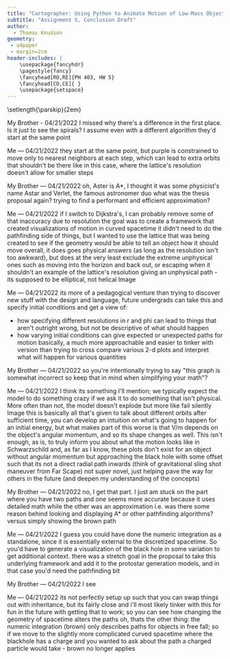 ```yaml
---
title: "Cartographer: Using Python to Animate Motion of Low-Mass Objects in Curved Spacetime"
subtitle: "Assignment 5, Conclusion Draft"
author:
  - Thomas Knudson
geometry:
 - a4paper
 - margin=2cm
header-includes: |
    \usepackage{fancyhdr}
    \pagestyle{fancy}
    \fancyhead[RO,RE]{PH 403, HW 5}
    \fancyhead[CO,CE]{ }
    \usepackage{setspace}
---
```


\setlength{\parskip}{2em}

My Brother - 04/21/2022
I missed why there's a difference in the first place.  Is it just to see the spirals?  I assume even with a different algorithm they'd start at the same point

Me — 04/21/2022
they start at the same point, but purple is constrained to move only to nearest neighbors at each step, which can lead to extra orbits that shouldn't be there
like in this case, where the lattice's resolution doesn't allow for smaller steps

My Brother — 04/21/2022
oh, Aster is A*, I thought it was some physicist's name
Astar and Verlet, the famous astronomer duo 
what was the thesis proposal again?  trying to find a performant and efficient approximation?

Me — 04/21/2022
if I switch to Dijkstra's, I can probably remove some of that inaccuracy due to resolution
the goal was to create a framework that created visualizations of motion in curved spacetime
it didn't need to do the pathfinding side of things, but I wanted to use the lattice that was being created to see if the geometry would be able to tell an object how it should move
overall, it does goes physical answers (as long as the resolution isn't too awkward), but does at the very least exclude the extreme unphysical ones such as moving into the horizon and back out, or escaping when it shouldn't
an example of the lattice's resolution giving an unphysical path - its supposed to be elliptical, not helical
Image

Me — 04/21/2022
its more of a pedagogical venture than trying to discover new stuff
with the design and language, future undergrads can take this and specify initial conditions and get a view of:
- how specifying different resolutions in r and phi can lead to things that aren't outright wrong, but not be descriptive of what should happen
- how varying initial conditions can give expected or unexpected paths for motion
basically, a much more approachable and easier to tinker with version than trying to cross compare various 2-d plots and interpret what will happen for various quantities

My Brother — 04/21/2022
so you're intentionally trying to say "this graph is somewhat incorrect so keep that in mind when simplifying your math"?

Me — 04/21/2022
I think its something I'll mention; we typically expect the model to do something crazy if we ask it to do something that isn't physical. More often than not, the model doesn't explode but more like fail silently
Image
this is basically all that's given to talk about different orbits
after sufficient time, you can develop an intuition on what's going to happen for an initial energy, but what makes part of this worse is that V/m depends on the object's angular momentum, and so its shape changes as well. This isn't enough, as is, to truly inform you about what the motion looks like in Schwarzschild
and, as far as I know, these plots don't exist for an object without angular momentum but approaching the black hole with some offset such that its not a direct radial path inwards (think of gravitational sling shot maneuver from Far Scape)
not super novel, just helping pave the way for others in the future (and deepen my understanding of the concepts)

My Brother — 04/21/2022
no, I get that part.  I just am stuck on the part where you have two paths and one seems more accurate because it uses detailed math while the other was an approximation
i.e. was there some reason behind looking and displaying A* or other pathfinding algorithms?
versus simply showing the brown path

Me — 04/21/2022
I guess you could have done the numeric integration as a standalone, since it is essentially external to the discretized spacetime. So you'd have to generate a visualization of the black hole in some variation to get additional context.
there was a stretch goal in the proposal to take this underlying framework and add it to the protostar generation models, and in that case you'd need the pathfinding bit

My Brother — 04/21/2022
I see

Me — 04/21/2022
its not perfectly setup up such that you can swap things out with inheritance, but its fairly close
and i'll most likely tinker with this for fun in the future with getting that to work; so you can see how changing the geometry of spacetime alters the paths
oh, thats the other thing: the numeric integration (brown) only describes paths for objects in free fall; so if we move to the slightly more complicated curved spacetime where the blackhole has a charge and you wanted to ask about the path a charged particle would take - brown no longer applies